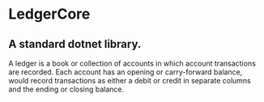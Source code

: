 # LedgerCore
## A standard dotnet library. 

A ledger is a book or collection of accounts in which account transactions are recorded. Each account has an opening or carry-forward balance, would record transactions as either a debit or credit in separate columns and the ending or closing balance.
